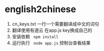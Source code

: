 # english2chinese
1. cn_keys.txt 一行一个需要翻译成中文的词句
2. 翻译使用有道云  在app.js key换成自己的
3. 安装依赖 ``` npm install```
3. 运行执行 ``` node app.js``` 控制台查看结果
